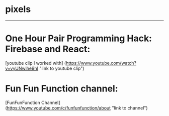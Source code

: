 # pixels
---

# One Hour Pair Programming Hack: Firebase and React:
[youtube clip I worked with] (https://www.youtube.com/watch?v=vyUNwihe9hI "link to youtube clip")

# Fun Fun Function channel:
[FunFunFunction Channel] (https://www.youtube.com/c/funfunfunction/about "link to channel")

